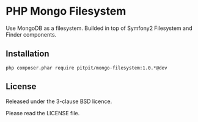 PHP Mongo Filesystem
====================

Use MongoDB as a filesystem. Builded in top of Symfony2 Filesystem and Finder components.

Installation
------------

	php composer.phar require pitpit/mongo-filesystem:1.0.*@dev

License
-------

Released under the 3-clause BSD licence.

Please read the LICENSE file.
